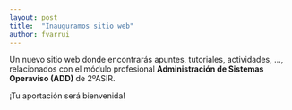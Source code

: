 ```yaml
---
layout: post
title:  "Inauguramos sitio web"
author: fvarrui
---
```

Un nuevo sitio web donde encontrarás apuntes, tutoriales, actividades, ..., relacionados con el módulo profesional **Administración de Sistemas Operaviso (ADD)** de 2ºASIR.

¡Tu aportación será bienvenida!

